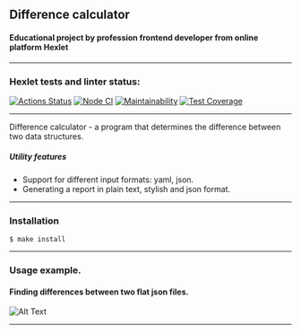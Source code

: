 <a name="contents"></a>

## Difference calculator
[difference-calculator]: https://github.com/aleonaos/frontend-project-lvl2 "Difference-calculator"

#### Educational project by profession frontend developer from online platform Hexlet

---

### Hexlet tests and linter status:
[![Actions Status](https://github.com/aleonaos/frontend-project-lvl2/workflows/hexlet-check/badge.svg)](https://github.com/aleonaos/frontend-project-lvl2/actions)
[![Node CI](https://github.com/aleonaos/frontend-project-lvl2/actions/workflows/nodejs.yml/badge.svg)](https://github.com/aleonaos/frontend-project-lvl2/actions/workflows/nodejs.yml)
[![Maintainability](https://api.codeclimate.com/v1/badges/72b54ed519889b6fe954/maintainability)](https://codeclimate.com/github/aleonaos/frontend-project-lvl2/maintainability)
[![Test Coverage](https://api.codeclimate.com/v1/badges/72b54ed519889b6fe954/test_coverage)](https://codeclimate.com/github/aleonaos/frontend-project-lvl2/test_coverage)

---

Difference calculator - a program that determines the difference between two data structures.
##### Utility features
* Support for different input formats: yaml, json.
* Generating a report in plain text, stylish and json format.

---

### Installation
```
$ make install
```
---

### Usage example.

#### Finding differences between two flat json files.

![Alt Text](https://github.com/aleonaos/frontend-project-lvl2/blob/main/src/examples/Finding_diff_between_%20flat%20_files.gif?raw=true)

---